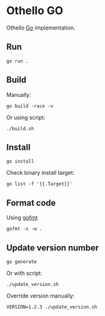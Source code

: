# Othello GO

Othello [Go](https://go.dev/) implementation.

## Run

```shell
go run .
```

## Build

Manually:

```shell
go build -race -v
```

Or using script:

```shell
./build.sh
```

## Install

```shell
go install
```

Check binary install target:

```shell
go list -f '{{.Target}}'
```

## Format code

Using [gofmt](https://pkg.go.dev/cmd/gofmt)

```shell
gofmt -s -w .
```

## Update version number

```shell
go generate
```

Or with script:

```shell
./update_version.sh
```

Override version manually:

```shell
VERSION=1.2.3 ./update_version.sh
```

